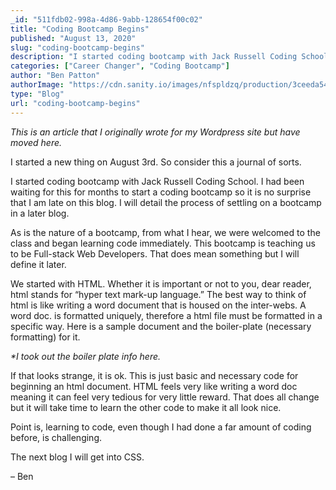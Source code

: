 ```yaml
---
_id: "511fdb02-998a-4d86-9abb-128654f00c02"
title: "Coding Bootcamp Begins"
published: "August 13, 2020"
slug: "coding-bootcamp-begins"
description: "I started coding bootcamp with Jack Russell Coding School"
categories: ["Career Changer", "Coding Bootcamp"]
author: "Ben Patton"
authorImage: "https://cdn.sanity.io/images/nfspldzq/production/3ceeda54221c7c0614ecc51f955c7be39a1da34e-512x512.jpg"
type: "Blog"
url: "coding-bootcamp-begins"
---
```


_This is an article that I originally wrote for my Wordpress site but have moved here._

I started a new thing on August 3rd. So consider this a journal of sorts.

I started coding bootcamp with Jack Russell Coding School. I had been waiting for this for months to start a coding bootcamp so it is no surprise that I am late on this blog. I will detail the process of settling on a bootcamp in a later blog.

As is the nature of a bootcamp, from what I hear, we were welcomed to the class and began learning code immediately. This bootcamp is teaching us to be Full-stack Web Developers. That does mean something but I will define it later.

We started with HTML. Whether it is important or not to you, dear reader, html stands for “hyper text mark-up language.” The best way to think of html is like writing a word document that is housed on the inter-webs. A word doc. is formatted uniquely, therefore a html file must be formatted in a specific way. Here is a sample document and the boiler-plate (necessary formatting) for it.

_\*I took out the boiler plate info here._

If that looks strange, it is ok. This is just basic and necessary code for beginning an html document. HTML feels very like writing a word doc meaning it can feel very tedious for very little reward. That does all change but it will take time to learn the other code to make it all look nice.

Point is, learning to code, even though I had done a far amount of coding before, is challenging.

The next blog I will get into CSS.

– Ben
